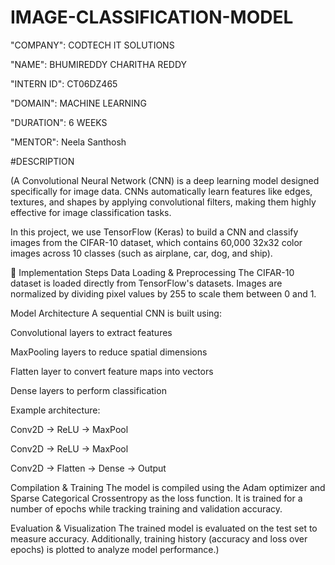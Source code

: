 # IMAGE-CLASSIFICATION-MODEL

"COMPANY": CODTECH IT SOLUTIONS

"NAME": BHUMIREDDY CHARITHA REDDY

"INTERN ID": CT06DZ465

"DOMAIN": MACHINE LEARNING

"DURATION": 6 WEEKS

"MENTOR": Neela Santhosh

#DESCRIPTION

(A Convolutional Neural Network (CNN) is a deep learning model designed specifically for image data. CNNs automatically learn features like edges, textures, and shapes by applying convolutional filters, making them highly effective for image classification tasks.

In this project, we use TensorFlow (Keras) to build a CNN and classify images from the CIFAR-10 dataset, which contains 60,000 32x32 color images across 10 classes (such as airplane, car, dog, and ship).

📌 Implementation Steps
Data Loading & Preprocessing
The CIFAR-10 dataset is loaded directly from TensorFlow's datasets. Images are normalized by dividing pixel values by 255 to scale them between 0 and 1.

Model Architecture
A sequential CNN is built using:

Convolutional layers to extract features

MaxPooling layers to reduce spatial dimensions

Flatten layer to convert feature maps into vectors

Dense layers to perform classification

Example architecture:

Conv2D → ReLU → MaxPool

Conv2D → ReLU → MaxPool

Conv2D → Flatten → Dense → Output

Compilation & Training
The model is compiled using the Adam optimizer and Sparse Categorical Crossentropy as the loss function. It is trained for a number of epochs while tracking training and validation accuracy.

Evaluation & Visualization
The trained model is evaluated on the test set to measure accuracy. Additionally, training history (accuracy and loss over epochs) is plotted to analyze model performance.)




